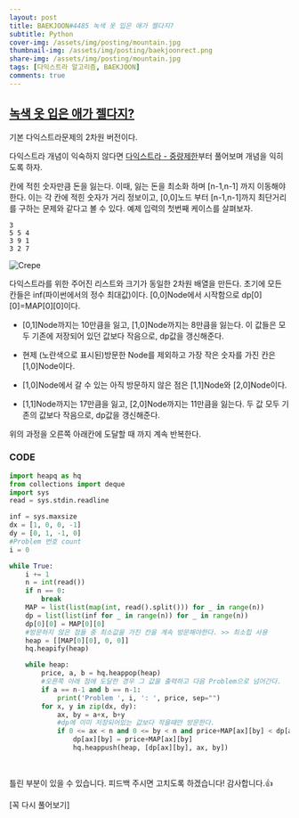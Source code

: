 ```yaml
---
layout: post
title: BAEKJOON#4485 녹색 옷 입은 애가 젤다지?
subtitle: Python
cover-img: /assets/img/posting/mountain.jpg
thumbnail-img: /assets/img/posting/baekjoonrect.png
share-img: /assets/img/posting/mountain.jpg
tags: [다익스트라 알고리즘, BAEKJOON]
comments: true
---
```


## [녹색 옷 입은 애가 젤다지?](https://www.acmicpc.net/problem/4485)

기본 다익스트라문제의 2차원 버전이다.

다익스트라 개념이 익숙하지 않다면 [다익스트라 - 중량제한](https://youseop.github.io/2020-11-05-BAEKJOON-1939_%EC%A4%91%EB%9F%89%EC%A0%9C%ED%95%9C/)부터 풀어보며 개념을 익히도록 하자.

칸에 적힌 숫자만큼 돈을 잃는다. 이때, 잃는 돈을 최소화 하며 [n-1,n-1] 까지 이동해야 한다.
이는 각 칸에 적힌 숫자가 거리 정보이고, [0,0]노드 부터 [n-1,n-1]까지 최단거리를 구하는 문제와 같다고 볼 수 있다.
예제 입력의 첫번째 케이스를 살펴보자.

```
3
5 5 4
3 9 1
3 2 7
```

![Crepe](https://i.imgur.com/IqwG5zv.jpg)

다익스트라를 위한 주어진 리스트와 크기가 동일한 2차원 배열을 만든다. 초기에 모든 칸들은 inf(파이썬에서의 정수 최대값)이다.
[0,0]Node에서 시작함으로 dp[0][0]=MAP[0][0]이다.

- [0,1]Node까지는 10만큼을 잃고, [1,0]Node까지는 8만큼을 잃는다. 이 값들은 모두 기존에 저장되어 있던 값보다 작음으로, dp값을 갱신해준다.

- 현제 (노란색으로 표시된)방문한 Node를 제외하고 가장 작은 숫자를 가진 칸은 [1,0]Node이다.
- [1,0]Node에서 갈 수 있는 아직 방문하지 않은 점은 [1,1]Node와 [2,0]Node이다.
- [1,1]Node까지는 17만큼을 잃고, [2,0]Node까지는 11만큼을 잃는다. 두 값 모두 기존의 값보다 작음으로, dp값을 갱신해준다.

위의 과정을 오른쪽 아래칸에 도달할 때 까지 계속 반복한다.

### CODE

```python
import heapq as hq
from collections import deque
import sys
read = sys.stdin.readline

inf = sys.maxsize
dx = [1, 0, 0, -1]
dy = [0, 1, -1, 0]
#Problem 번호 count
i = 0

while True:
    i += 1
    n = int(read())
    if n == 0:
        break
    MAP = list(list(map(int, read().split())) for _ in range(n))
    dp = list(list(inf for _ in range(n)) for _ in range(n))
    dp[0][0] = MAP[0][0]
    #방문하지 않은 점들 중 최소값을 가진 칸을 계속 방문해야한다. >> 최소힙 사용
    heap = [[MAP[0][0], 0, 0]]
    hq.heapify(heap)

    while heap:
        price, a, b = hq.heappop(heap)
        #오른쪽 아래 점에 도달한 경우 그 값을 출력하고 다음 Problem으로 넘어간다.
        if a == n-1 and b == n-1:
            print('Problem ', i, ': ', price, sep="")
        for x, y in zip(dx, dy):
            ax, by = a+x, b+y
            #dp에 이미 저장되어있는 값보다 작을때만 방문한다.
            if 0 <= ax < n and 0 <= by < n and price+MAP[ax][by] < dp[ax][by]:
                dp[ax][by] = price+MAP[ax][by]
                hq.heappush(heap, [dp[ax][by], ax, by])
```

<br>

틀린 부분이 있을 수 있습니다. 피드백 주시면 고치도록 하겠습니다!
감사합니다.👍

[꼭 다시 풀어보기]
<br>
<br>

